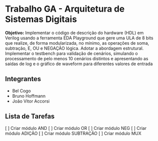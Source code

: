 # Trabalho GA - Arquitetura de Sistemas Digitais

**Objetivo:** Implementar o código de descrição do hardware (HDL) em Verilog usando a ferramenta EDA Playground
que gere uma ULA de 8 bits que realize, de forma modularizada, no mínimo, as operações de soma,
subtração, E, OU e NEGAÇÃO lógica. Adotar a abordagem estrutural. Implementar o testbench para validação de cenários, simulando o processamento de pelo menos 10
cenários distintos e apresentando as saídas de log e o gráfico de waveform para diferentes valores de
entrada

## Integrantes
- Bel Cogo
- Bruno Hoffmann
- João Vitor Accorsi

## Lista de Tarefas

[ ] Criar módulo AND
[ ] Criar módulo OR
[ ] Criar módulo NEG
[ ] Criar módulo ADIÇÃO
[ ] Criar módulo SUBTRAÇÃO
[ ] Criar módulo MUX
